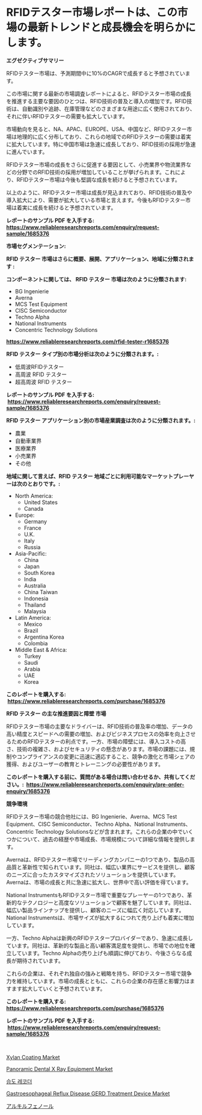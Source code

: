 <p><h1>RFIDテスター市場レポートは、この市場の最新トレンドと成長機会を明らかにします。</h1></p><p><strong>エグゼクティブサマリー</strong></p>
<p><p>RFIDテスター市場は、予測期間中に10%のCAGRで成長すると予想されています。 </p><p>この市場に関する最新の市場調査レポートによると、RFIDテスター市場の成長を推進する主要な要因のひとつは、RFID技術の普及と導入の増加です。RFID技術は、自動識別や追跡、在庫管理などのさまざまな用途に広く使用されており、それに伴いRFIDテスターの需要も拡大しています。</p><p>市場動向を見ると、NA、APAC、EUROPE、USA、中国など、RFIDテスター市場は地理的に広く分布しており、これらの地域でのRFIDテスターの需要は着実に拡大しています。特に中国市場は急速に成長しており、RFID技術の採用が急速に進んでいます。</p><p>RFIDテスター市場の成長をさらに促進する要因として、小売業界や物流業界などの分野でのRFID技術の採用が増加していることが挙げられます。これにより、RFIDテスター市場は今後も堅調な成長を続けると予想されています。</p><p>以上のように、RFIDテスター市場は成長が見込まれており、RFID技術の普及や導入拡大により、需要が拡大している市場と言えます。今後もRFIDテスター市場は着実に成長を続けると予想されています。</p></p>
<p><strong>レポートのサンプル PDF を入手する: <a href="https://www.reliableresearchreports.com/enquiry/request-sample/1685376">https://www.reliableresearchreports.com/enquiry/request-sample/1685376</a></strong></p>
<p><strong>市場セグメンテーション:</strong></p>
<p><strong> RFID テスター 市場はさらに概要、展開、アプリケーション、地域に分類されます :</strong></p>
<p><strong>コンポーネントに関しては、 RFID テスター 市場は次のように分類されます: &nbsp;</strong></p>
<p><ul><li>BG Ingenierie</li><li>Averna</li><li>MCS Test Equipment</li><li>CISC Semiconductor</li><li>Techno Alpha</li><li>National Instruments</li><li>Concentric Technology Solutions</li></ul></p>
<p><strong><a href="https://www.reliableresearchreports.com/rfid-tester-r1685376">https://www.reliableresearchreports.com/rfid-tester-r1685376</a></strong></p>
<p><strong> RFID テスター タイプ別の市場分析は次のように分類されます。:</strong></p>
<p><ul><li>低周波RFIDテスター</li><li>高周波 RFID テスター</li><li>超高周波 RFID テスター</li></ul></p>
<p><strong>レポートのサンプル PDF を入手する: &nbsp;<a href="https://www.reliableresearchreports.com/enquiry/request-sample/1685376">https://www.reliableresearchreports.com/enquiry/request-sample/1685376</a></strong></p>
<p><strong> RFID テスター アプリケーション別の市場産業調査は次のように分類されます。:</strong></p>
<p><ul><li>農業</li><li>自動車業界</li><li>医療業界</li><li>小売業界</li><li>その他</li></ul></p>
<p><strong>地域に関して言えば、RFID テスター 地域ごとに利用可能なマーケットプレーヤーは次のとおりです。:</strong></p>
<p><ul>
    <li>
        North America:
        <ul>
            <li>United States</li>
            <li>Canada</li>
        </ul>
    </li>
    <li>
        Europe:
        <ul>
            <li>Germany</li>
            <li>France</li>
            <li>U.K.</li>
            <li>Italy</li>
            <li>Russia</li>
        </ul>
    </li>
    <li>
        Asia-Pacific:
        <ul>
            <li>China</li>
            <li>Japan</li>
            <li>South Korea</li>
            <li>India</li>
            <li>Australia</li>
            <li>China Taiwan</li>
            <li>Indonesia</li>
            <li>Thailand</li>
            <li>Malaysia</li>
        </ul>
    </li>
    <li>
        Latin America:
        <ul>
            <li>Mexico</li>
            <li>Brazil</li>
            <li>Argentina Korea</li>
            <li>Colombia</li>
        </ul>
    </li>
    <li>
        Middle East & Africa:
        <ul>
            <li>Turkey</li>
            <li>Saudi</li>
            <li>Arabia</li>
            <li>UAE</li>
            <li>Korea</li>
        </ul>
    </li>
    </ul></p>
<p><strong>このレポートを購入する: &nbsp;<a href="https://www.reliableresearchreports.com/purchase/1685376">https://www.reliableresearchreports.com/purchase/1685376</a></strong></p>
<p><strong>RFID テスター の主な推進要因と障壁 市場</strong></p>
<p><p>RFIDテスター市場の主要なドライバーは、RFID技術の普及率の増加、データの高い精度とスピードへの需要の増加、およびビジネスプロセスの効率を向上させるためのRFIDテスターの利点です。一方、市場の障壁には、導入コストの高さ、技術の複雑さ、およびセキュリティの懸念があります。市場の課題には、規制やコンプライアンスの変更に迅速に適応すること、競争の激化と市場シェアの獲得、およびユーザーの教育とトレーニングの必要性があります。</p></p>
<p><strong>このレポートを購入する前に、質問がある場合は問い合わせるか、共有してください。:&nbsp; <a href="https://www.reliableresearchreports.com/enquiry/pre-order-enquiry/1685376">https://www.reliableresearchreports.com/enquiry/pre-order-enquiry/1685376</a></strong></p>
<p><strong>競争環境</strong></p>
<p><p>RFIDテスター市場の競合他社には、BG Ingenierie、Averna、MCS Test Equipment、CISC Semiconductor、Techno Alpha、National Instruments、Concentric Technology Solutionsなどが含まれます。これらの企業の中でいくつかについて、過去の経歴や市場成長、市場規模について詳細な情報を提供します。</p><p>Avernaは、RFIDテスター市場でリーディングカンパニーの1つであり、製品の高品質と革新性で知られています。同社は、幅広い業界にサービスを提供し、顧客のニーズに合ったカスタマイズされたソリューションを提供しています。Avernaは、市場の成長と共に急速に拡大し、世界中で高い評価を得ています。</p><p>National InstrumentsもRFIDテスター市場で重要なプレーヤーの1つであり、革新的なテクノロジーと高度なソリューションで顧客を魅了しています。同社は、幅広い製品ラインナップを提供し、顧客のニーズに幅広く対応しています。National Instrumentsは、市場サイズが拡大するにつれて売り上げも着実に増加しています。</p><p>一方、Techno Alphaは新興のRFIDテスタープロバイダーであり、急速に成長しています。同社は、革新的な製品と高い顧客満足度を提供し、市場での地位を確立しています。Techno Alphaの売り上げも順調に伸びており、今後さらなる成長が期待されています。</p><p>これらの企業は、それぞれ独自の強みと戦略を持ち、RFIDテスター市場で競争力を維持しています。市場の成長とともに、これらの企業の存在感と影響力はますます拡大していくと予想されています。</p></p>
<p><strong>このレポートを購入する: &nbsp; <a href="https://www.reliableresearchreports.com/purchase/1685376">https://www.reliableresearchreports.com/purchase/1685376</a></strong></p>
<p><strong>レポートのサンプル PDF を入手する: &nbsp;<a href="https://www.reliableresearchreports.com/enquiry/request-sample/1685376">https://www.reliableresearchreports.com/enquiry/request-sample/1685376</a></strong><strong></strong></p>
<p>&nbsp;</p>
<p><p><a href="https://issuu.com/reportprime-2/docs/xylan-coating-market-size-2030.pptx">Xylan Coating Market</a></p><p><a href="https://github.com/dringals/Market-Research-Report-List-3/blob/main/panoramic-dental-x-ray-equipment-market.md">Panoramic Dental X Ray Equipment Market</a></p><p><a href="https://github.com/vdhdwjyp90142/Market-Research-Report-List-1/blob/main/912003521331.md">습도 레코더</a></p><p><a href="https://github.com/lbird53714/Market-Research-Report-List-4/blob/main/gastroesophageal-reflux-disease-gerd-treatment-device-market.md">Gastroesophageal Reflux Disease GERD Treatment Device Market</a></p><p><a href="https://github.com/sghwr779811674/Market-Research-Report-List-1/blob/main/719376923472.md">アルキルフェノール</a></p></p>